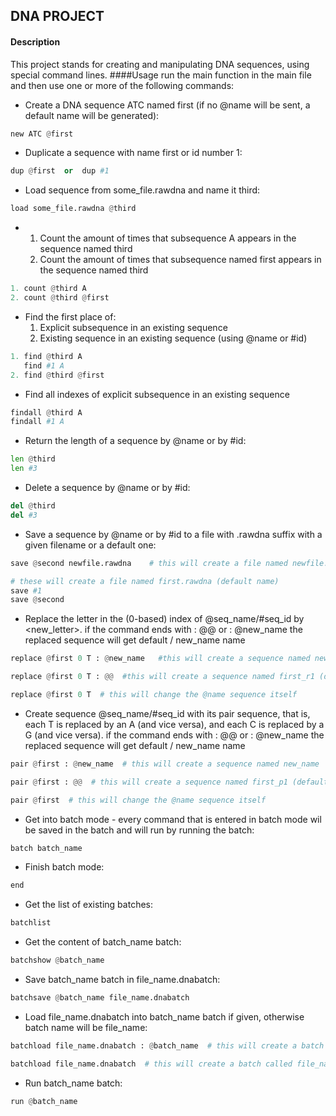 ## DNA PROJECT
#### Description
This project stands for creating and manipulating DNA sequences,
using special command lines.
####Usage
run the main function in the main file
and then use one or more of the following commands:
* Create a DNA sequence ATC named first (if no @name will be sent, a default name will be generated):
```python
new ATC @first
```
* Duplicate a sequence with name first or id number 1:
  
```python
dup @first  or  dup #1
```
* Load sequence from some_file.rawdna and name it third:
```python
load some_file.rawdna @third
```
* 1. Count the amount of times that subsequence A appears in the sequence named third
  2. Count the amount of times that subsequence named first appears in the sequence named third
 
```python
1. count @third A
2. count @third @first
```
* Find the first place of:
  1. Explicit subsequence in an existing sequence 
  2. Existing sequence  in an existing sequence (using @name or #id)
 ```python
1. find @third A 
    find #1 A
2. find @third @first
```
* Find all indexes of explicit subsequence in an existing sequence
 ```python
 findall @third A 
 findall #1 A
```  
* Return the length of a sequence by @name or by #id:
 ```python
len @third 
len #3
``` 
* Delete a sequence by @name or by #id:
 ```python
del @third 
del #3
```
* Save a sequence by @name or by #id to a file with .rawdna suffix with a given filename or a default one:
  
 ```python
save @second newfile.rawdna    # this will create a file named newfile.rawdna
 ```
 ```python 
 # these will create a file named first.rawdna (default name)
save #1 
save @second
```
* Replace the letter in the (0-based) index of @seq_name/#seq_id by <new_letter>.
  if the command ends with : @@ or : @new_name the replaced sequence will get default / new_name name

 ```python
replace @first 0 T : @new_name   #this will create a sequence named new_name

 ```
 
 ```python
replace @first 0 T : @@  #this will create a sequence named first_r1 (default name)
 ```
 ```python
replace @first 0 T  # this will change the @name sequence itself
```
* Create sequence @seq_name/#seq_id with its pair sequence, 
that is, each T is replaced by an A (and vice versa), and each 
C is replaced by a G (and vice versa). if the command ends 
with : @@ or : @new_name the replaced sequence will get default / new_name name

 ```python
pair @first : @new_name  # this will create a sequence named new_name
 ```
 
 ```python
pair @first : @@  # this will create a sequence named first_p1 (default name)
 ```
 ```python
pair @first  # this will change the @name sequence itself

```
* Get into batch mode - every command that is entered in batch mode wil be saved in the batch and will run by running the batch:
 ```python
batch batch_name
```
* Finish batch mode:
 ```python
end
```
* Get the list of existing batches:
 ```python
batchlist
```
* Get the content of batch_name batch:
 ```python
batchshow @batch_name
```
* Save batch_name batch in file_name.dnabatch:
 ```python
batchsave @batch_name file_name.dnabatch
```
* Load file_name.dnabatch into batch_name batch if given,
  otherwise batch name will be file_name:
  
 ```python
batchload file_name.dnabatch : @batch_name  # this will create a batch called batch_name
 ```
 
 ```python
batchload file_name.dnabatch  # this will create a batch called file_name
```
* Run batch_name batch:
```python
run @batch_name
```
